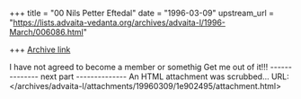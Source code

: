+++
title = "00 Nils Petter Eftedal"
date = "1996-03-09"
upstream_url = "https://lists.advaita-vedanta.org/archives/advaita-l/1996-March/006086.html"

+++
[Archive link](https://lists.advaita-vedanta.org/archives/advaita-l/1996-March/006086.html)

 I have not agreed to become a member or somethig
Get me out of it!!!
-------------- next part --------------
An HTML attachment was scrubbed...
URL: </archives/advaita-l/attachments/19960309/1e902495/attachment.html>
